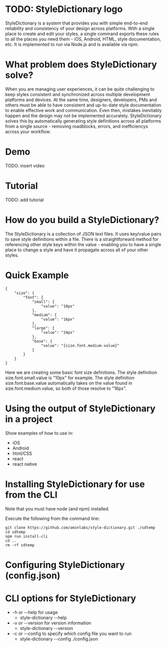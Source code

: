 # TODO: StyleDictionary logo

StyleDictionary is a system that provides you with simple end-to-end reliability and consistency of your design across platforms.  With a single place to create and edit your styles, a single command exports these rules to all the places you need them - iOS, Android, HTML, style documentation, etc.  It is implemented to run via Node.js and is available via npm.


# What problem does StyleDictionary solve?

When you are managing user experiences, it can be quite challenging to keep styles consistent and synchronized across multiple development platforms and devices.  At the same time, designers, developers, PMs and others must be able to have consistent and up-to-date style documentation to enable effective work and communication.  Even then, mistakes inevitably happen and the design may not be implemented accurately.  StyleDictionary solves this by automatically generating style definitions across all platforms from a single source - removing roadblocks, errors, and inefficiencys across your workflow.


# Demo

TODO: insert video


# Tutorial

TODO: add tutorial


# How do you build a StyleDictionary?

The StyleDictionary is a collection of JSON text files.  It uses key/value pairs to save style definitions within a file.  There is a straightforward method for referencing other style keys within the value - enabling you to have a single place to change a style and have it propagate across all of your other styles.

# Quick Example

```
{
	"size": {
		"font": {
			"small": {
				"value": "10px"
			},
			"medium": {
				"value": "16px"
			},
			"large": {
				"value": "24px"
			},
			"base": {
				"value": "{size.font.medium.value}"
			}
		}
	}
}
```

Here we are creating some basic font size definitions.  The style definition size.font.small.value is "10px" for example.  The style definition size.font.base.value automatically takes on the value found in size.font.medium.value, so both of those resolve to "16px".


# Using the output of StyleDictionary in a project

Show examples of how to use in:

- iOS
- Android
- html/CSS
- react
- react native


# Installing StyleDictionary for use from the CLI

Note that you must have node (and npm) installed.

Execute the following from the command line:

```
git clone https://github.com/amznlabs/style-dictionary.git ./sdtemp
cd sdtemp
npm run install-cli
cd ..
rm -rf sdtemp
```

# Configuring StyleDictionary (config.json)




# CLI options for StyleDictionary

- -h or --help for usage
    - style-dictionary --help
- -v or --version for version information
    - style-dictionary --version 
- -c or --config to specify which config file you want to run
    - style-dictionary --config ./config.json
